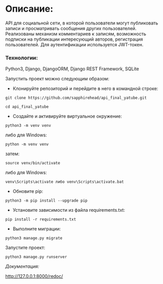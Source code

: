 
# Описание:

API для социальной сети, в которой пользователи могут публиковать записи и просматривать сообщения других пользователей. Реализованы механизм комментариев к записям, возможность подписки на публикации интересующий авторов, регистрация пользователей. Для аутентификации используется JWT-токен. 

### Технологии: 

Python3, 
Django, 
DjangoORM, 
Django REST Framework, 
SQLite

Запустить проект можно следующим образом:

- Клонируйте репозиторий и перейдите в него в командной строке:

```
git clone https://github.com/sapphirehead/api_final_yatube.git
```

```
cd api_final_yatube
```

- Cоздайте и активируйте виртуальное окружение:

```
python3 -m venv venv
```

либо для Windows:

```
python -m venv venv
```

затем:

```
source venv/bin/activate
```

либо для Windows:

```
venv\Scripts\activate либо venv\Scripts\activate.bat
```

- Обновите pip:

```
python3 -m pip install --upgrade pip
```

- Установите зависимости из файла requirements.txt:

```
pip install -r requirements.txt
```

- Выполните миграции:

```
python3 manage.py migrate
```

Запустите проект:

```
python3 manage.py runserver
```
_Документация:_ 

http://127.0.0.1:8000/redoc/
